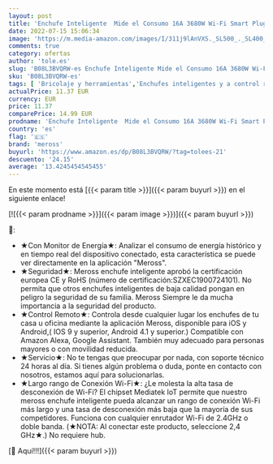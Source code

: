 ```yaml
---
layout: post
title: 'Enchufe Inteligente  Mide el Consumo 16A 3680W Wi-Fi Smart Plug  con Control Remoto Meross App. Compatible con Alexa  Google Assistant y SmartThings. MSS310'
date: 2022-07-15 15:06:34
image: 'https://m.media-amazon.com/images/I/311j9lAnVXS._SL500_._SL400_.jpg'
comments: true
category: ofertas
author: 'tole.es'
slug: 'B08L3BVQRW-es Enchufe Inteligente Mide el Consumo 16A 3680W Wi-Fi Smart...'
sku: 'B08L3BVQRW-es'
tags: [ 'Bricolaje y herramientas','Enchufes inteligentes y a control remoto','Enchufes y accesorios','Instalación eléctrica','alexa','enchufe','inteligente','meross','🇪🇸', ]
actualPrice: 11.37 EUR
currency: EUR
price: 11.37
comparePrice: 14.99 EUR
prodname: 'Enchufe Inteligente  Mide el Consumo 16A 3680W Wi-Fi Smart Plug  con Control Remoto Meross App. Compatible con Alexa  Google Assistant y SmartThings. MSS310'
country: 'es'
flag: '🇪🇸'
brand: 'meross'
buyurl: 'https://www.amazon.es/dp/B08L3BVQRW/?tag=tolees-21'
descuento: '24.15'
average: '13.4245454545455'
---
```


En este momento está [{{< param title >}}]({{< param buyurl >}}) en el siguiente enlace!

[![{{< param prodname >}}]({{< param image >}})]({{< param buyurl >}})

🔎:

- ★Con Monitor de Energía★: Analizar el consumo de energía histórico y en tiempo real del dispositivo conectado, esta característica se puede ver directamente en la aplicación "Meross".
- ★Seguridad★: Meross enchufe inteligente aprobó la certificación europea CE y RoHS (número de certificación:SZXEC1900724101). No permita que otros enchufes inteligentes de baja calidad pongan en peligro la seguridad de su familia. Meross Siempre le da mucha importancia a la seguridad del producto.
- ★Control Remoto★: Controla desde cualquier lugar los enchufes de tu casa u oficina mediante la aplicación Meross, disponible para iOS y Android,( IOS 9 y superior, Android 4.1 y superior.) Compatible con Amazon Alexa, Google Assistant. También muy adecuado para personas mayores o con movilidad reducida.
- ★Servicio★: No te tengas que preocupar por nada, con soporte técnico 24 horas al día. Si tienes algún problema o duda, ponte en contacto con nosotros, estamos aquí para solucionarlas.
- ★Largo rango de Conexión Wi-Fi★: ¿Le molesta la alta tasa de desconexión de Wi-Fi? El chipset Mediatek IoT permite que nuestro meross enchufe inteligente pueda alcanzar un rango de conexión Wi-Fi más largo y una tasa de desconexión más baja que la mayoría de sus competidores. Funciona con cualquier enrutador Wi-Fi de 2.4GHz o doble banda. (★NOTA: Al conectar este producto, seleccione 2,4 GHz★.) No requiere hub.

[🛒 Aquí!!!]({{< param buyurl >}})
